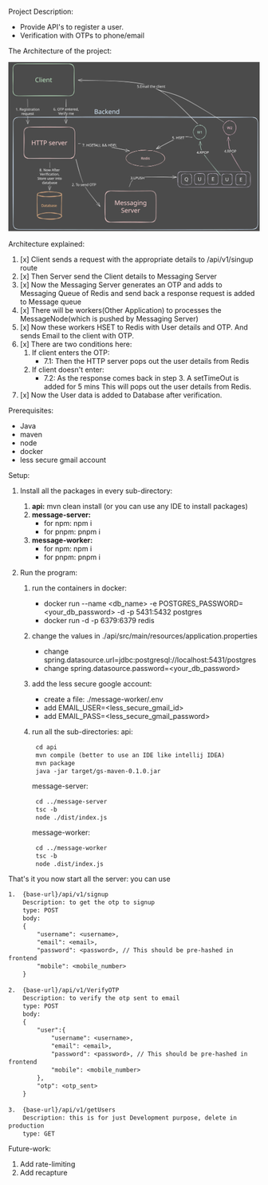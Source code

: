 Project Description:
- Provide API's to register a user.
- Verification with OTPs to phone/email

The Architecture of the project:

![Registration-Architecture.svg](./Registration-Architecture.svg)

Architecture explained:
1. [x] Client sends a request with the appropriate details to /api/v1/singup route
2. [x] Then Server send the Client details to Messaging Server
3. [x] Now the Messaging Server generates an OTP and adds to Messaging Queue of Redis 
and send back a response request is added to Message queue
4. [x] There will be workers(Other Application) to processes the MessageNode(which is pushed by Messaging Server)
5. [x] Now these workers HSET to Redis with User details and OTP. And sends Email to the client with OTP.
6. [x] There are two conditions here:
	1. If client enters the OTP: 
		- 7.1: Then the HTTP server pops out the user details from Redis
	2. If client doesn't enter: 
		- 7.2: As the response comes back in step 3. A setTimeOut is added for 5 mins
	   This will pops out the user details from Redis.
8. [x] Now the User data is added to Database after verification.

Prerequisites:
- Java
- maven
- node
- docker
- less secure gmail account

Setup:
1. Install all the packages in every sub-directory:
    1. **api:**
        mvn clean install (or you can use any IDE to install packages)
    2. **message-server:**
        - for npm:
            npm i
        - for pnpm:
            pnpm i
    3. **message-worker:**
        - for npm:
            npm i
        - for pnpm:
            pnpm i
        
2. Run the program:
    1. run the containers in docker:
        - docker run --name <db_name> -e POSTGRES_PASSWORD=<your_db_password> -d -p 5431:5432 postgres 
        - docker run -d -p 6379:6379 redis 
    2. change the values in ./api/src/main/resources/application.properties
        - change spring.datasource.url=jdbc:postgresql://localhost:5431/postgres
        - change spring.datasource.password=<your_db_password>
    3. add the less secure google account:
        - create a file: ./message-worker/.env
        - add EMAIL_USER=<less_secure_gmail_id>
        - add EMAIL_PASS=<less_secure_gmail_password>
    4. run all the sub-directories:
        api:

            cd api
            mvn compile (better to use an IDE like intellij IDEA)
            mvn package
            java -jar target/gs-maven-0.1.0.jar

        message-server:
            
            cd ../message-server
            tsc -b
            node ./dist/index.js

        message-worker:

            cd ../message-worker
            tsc -b
            node .dist/index.js

That's it you now start all the server:
you can use

    1.  {base-url}/api/v1/signup
        Description: to get the otp to signup
        type: POST
        body: 
        {
            "username": <username>,
            "email": <email>,
            "password": <password>, // This should be pre-hashed in frontend
            "mobile": <mobile_number>
        }

    2.  {base-url}/api/v1/VerifyOTP
        Description: to verify the otp sent to email
        type: POST
        body:
        {
            "user":{
                "username": <username>,
                "email": <email>,
                "password": <password>, // This should be pre-hashed in frontend
                "mobile": <mobile_number>
            },
            "otp": <otp_sent>
        }
       
    3.  {base-url}/api/v1/getUsers
        Description: this is for just Development purpose, delete in production
        type: GET

Future-work:
1. Add rate-limiting
2. Add recapture
